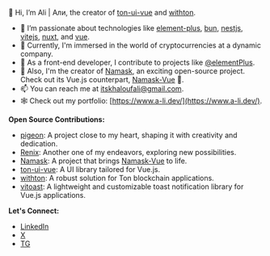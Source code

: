 👋 Hi, I’m Ali | Али, the creator of [ton-ui-vue](https://github.com/itsalimanuel/ton-ui-vue) and [withton](https://github.com/itsalimanuel/withton).

- 👀 I’m passionate about technologies like [element-plus](https://element-plus.org/en-US/), [bun](https://bun.sh/), [nestjs](https://nestjs.com/), [vitejs](https://vitejs.dev/), [nuxt](https://github.com/nuxt/nuxt), and [vue](https://vuejs.org).
- 🌱 Currently, I'm immersed in the world of cryptocurrencies at a dynamic company.
- 💼 As a front-end developer, I contribute to projects like [@elementPlus](https://github.com/element-plus/element-plus/).
- 🚀 Also, I'm the creator of [Namask](https://namask.xyz), an exciting open-source project. Check out its Vue.js counterpart, [Namask-Vue](https://github.com/itsalimanuel/namask-vue) 🤖.
- 📫 You can reach me at itskhaloufali@gmail.com.
- 🕸️ Check out my portfolio: [https://www.a-li.dev/](https://www.a-li.dev/).

**Open Source Contributions:**
- [pigeon](https://github.com/itsalimanuel/pigeon): A project close to my heart, shaping it with creativity and dedication.
- [Renix](https://github.com/itsalimanuel/renix): Another one of my endeavors, exploring new possibilities.
- [Namask](https://namask.xyz): A project that brings [Namask-Vue](https://github.com/itsalimanuel/namask-vue) to life.
- [ton-ui-vue](https://github.com/itsalimanuel/ton-ui-vue): A UI library tailored for Vue.js.
- [withton](https://github.com/itsalimanuel/withton): A robust solution for Ton blockchain applications.
- [vitoast](https://github.com/itsalimanuel/vitoast): A lightweight and customizable toast notification library for Vue.js applications.

**Let's Connect:**
 - [LinkedIn](https://www.linkedin.com/in/khaloufali/)
 - [X](https://x.com/0xitsali)
 - [TG](https://t.me/itsalikhalouf)
